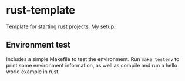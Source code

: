 # rust-template
Template for starting rust projects. My setup.

## Environment test
Includes a simple Makefile to test the environment. Run `make testenv` to print some environment information, as well as compile and run a hello world example in rust. 
